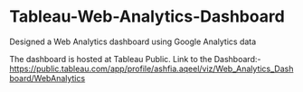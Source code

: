# Tableau-Web-Analytics-Dashboard
Designed a Web Analytics dashboard using Google Analytics data

The dashboard is hosted at Tableau Public.
Link to the Dashboard:-
https://public.tableau.com/app/profile/ashfia.aqeel/viz/Web_Analytics_Dashboard/WebAnalytics
